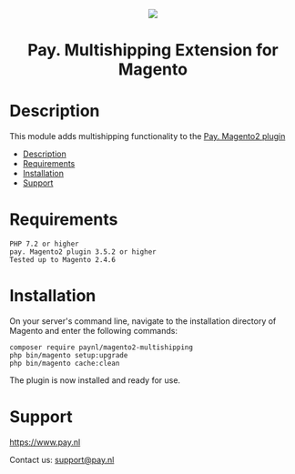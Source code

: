 <p align="center">
    <img src="https://www.pay.nl/uploads/1/brands/main_logo.png" />
</p>
<h1 align="center">Pay. Multishipping Extension for Magento</h1>

# Description

This module adds multishipping functionality to the [Pay. Magento2 plugin](https://github.com/paynl/magento2-plugin)

- [Description](#description)
- [Requirements](#requirements)
- [Installation](#installation)
- [Support](#support)

# Requirements

    PHP 7.2 or higher
    pay. Magento2 plugin 3.5.2 or higher
    Tested up to Magento 2.4.6

# Installation

On your server's command line, navigate to the installation directory of Magento and enter the following commands:

```
composer require paynl/magento2-multishipping
php bin/magento setup:upgrade
php bin/magento cache:clean
```

The plugin is now installed and ready for use.

# Support

https://www.pay.nl

Contact us: support@pay.nl
